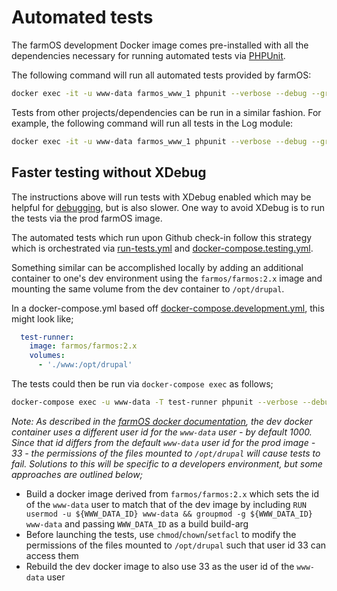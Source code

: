 # Automated tests

The farmOS development Docker image comes pre-installed with all the
dependencies necessary for running automated tests via
[PHPUnit](https://phpunit.de).

The following command will run all automated tests provided by farmOS:

```sh
docker exec -it -u www-data farmos_www_1 phpunit --verbose --debug --group farm
```

Tests from other projects/dependencies can be run in a similar fashion. For
example, the following command will run all tests in the Log module:

```sh
docker exec -it -u www-data farmos_www_1 phpunit --verbose --debug --group Log
```

## Faster testing without XDebug

The instructions above will run tests with XDebug enabled which may be helpful
for [debugging](/development/environment/debug), but is also slower. One way to avoid
XDebug is to run the tests via the prod farmOS image.

The automated tests which run upon Github check-in follow this strategy which is
orchestrated via [run-tests.yml] and [docker-compose.testing.yml].

Something similar can be accomplished locally by adding an additional container to one's
dev environment using the `farmos/farmos:2.x` image and mounting the same volume from the
dev container to `/opt/drupal`.

In a docker-compose.yml based off [docker-compose.development.yml], this might look like;

```yml
  test-runner:
    image: farmos/farmos:2.x
    volumes:
      - './www:/opt/drupal'
```

The tests could then be run via `docker-compose exec` as follows;

```sh
docker-compose exec -u www-data -T test-runner phpunit --verbose --debug --group farm
```

*Note: As described in the [farmOS docker documentation](/development/environment/docker),
the dev docker container uses a different user id for the `www-data` user - by default 1000.
Since that id differs from the default `www-data` user id for the prod image - 33 - the permissions
of the files mounted to `/opt/drupal` will cause tests to fail. Solutions to this will be specific
to a developers environment, but some approaches are outlined below;*

* Build a docker image derived from `farmos/farmos:2.x` which sets the id of the `www-data` user 
to match that of the dev image by including `RUN usermod -u ${WWW_DATA_ID} www-data && groupmod -g ${WWW_DATA_ID} www-data`
and passing `WWW_DATA_ID` as a build build-arg
* Before launching the tests, use `chmod`/`chown`/`setfacl` to modify the permissions of the files
mounted to `/opt/drupal` such that user id 33 can access them
* Rebuild the dev docker image to also use 33 as the user id of the `www-data` user

[run-tests.yml]: https://raw.githubusercontent.com/farmOS/farmOS/2.x/.github/workflows/run-tests.yml
[docker-compose.testing.yml]: https://raw.githubusercontent.com/farmOS/farmOS/2.x/docker/docker-compose.testing.yml
[docker-compose.development.yml]: https://raw.githubusercontent.com/farmOS/farmOS/2.x/docker/docker-compose.development.yml

